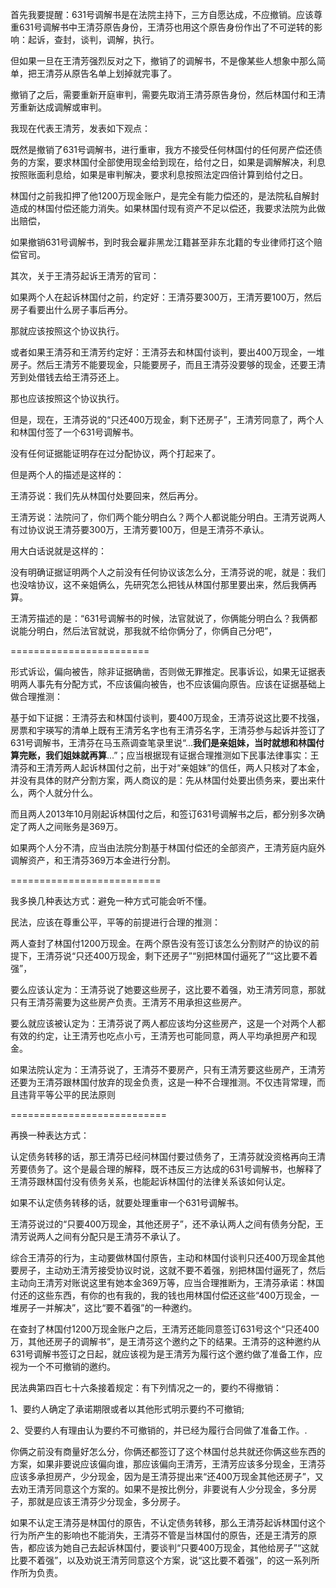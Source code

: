 首先我要提醒：631号调解书是在法院主持下，三方自愿达成，不应撤销。应该尊重631号调解书中王清芬原告身份，王清芬也用这个原告身份作出了不可逆转的影响：起诉，查封，谈判，调解，执行。

但如果一旦在王清芳强烈反对之下，撤销了的调解书，不是像某些人想象中那么简单，把王清芬从原告名单上划掉就完事了。

撤销了之后，需要重新开庭审判，需要先取消王清芬原告身份，然后林国付和王清芳重新达成调解或审判。

我现在代表王清芳，发表如下观点：

既然是撤销了631号调解书，进行重审，我方不接受任何林国付的任何房产偿还债务的方案，要求林国付全部使用现金给到现在，给付之日，如果是调解解决，利息按照账面利息给，如果是审判解决，要求利息按照法定四倍计算到给付之日。

林国付之前我扣押了他1200万现金账户，是完全有能力偿还的，是法院私自解封造成的林国付偿还能力消失。如果林国付现有资产不足以偿还，我要求法院为此做出赔偿，

如果撤销631号调解书，到时我会雇非黑龙江籍甚至非东北籍的专业律师打这个赔偿官司。

其次，关于王清芬起诉王清芳的官司：

如果两个人在起诉林国付之前，约定好：王清芬要300万，王清芳要100万，然后房子看要出什么房子事后再分。

那就应该按照这个协议执行。

或者如果王清芬和王清芳约定好：王清芬去和林国付谈判，要出400万现金，一堆房子。然后王清芳不能要现金，只能要房子，而且王清芬没要够的现金，还要王清芳到处借钱去给王清芬还上。

那也应该按照这个协议执行。

但是，现在，王清芬说的“只还400万现金，剩下还房子”，王清芳同意了，两个人和林国付签了一个631号调解书。

没有任何证据能证明存在过分配协议，两个打起来了。

但是两个人的描述是这样的：

王清芬说：我们先从林国付处要回来，然后再分。

王清芳说：法院问了，你们两个能分明白么？两个人都说能分明白。王清芳说两人有过协议说王清芬要300万，王清芳要100万，但是王清芬不承认。

用大白话说就是这样的：

没有明确证据证明两个人之前没有任何协议该怎么分，王清芬说的呢，就是：我们也没啥协议，这不亲姐俩么，先研究怎么把钱从林国付那里要出来，然后我俩再算。

王清芳描述的是：“631号调解书的时候，法官就说了，你俩能分明白么？我俩都说能分明白，然后法官就说，那我就不给你俩分了，你俩自己分吧”，

========================

形式诉讼，偏向被告，除非证据确凿，否则做无罪推定。民事诉讼，如果无证据表明两人事先有分配方式，不应该偏向被告，也不应该偏向原告。应该在证据基础上做合理推测：

基于如下证据：王清芬去和林国付谈判，要400万现金，王清芬说这比要不找强，房票和宇瑛写的清单上既有王清芳名字也有王清芬名字，王清芬参与起诉并签订了631号调解书，王清芬在马玉燕调查笔录里说“...**我们是亲姐妹，当时就想和林国付算完账，我们姐妹就再算**...”；应当根据现有证据合理推测如下民事法律事实：王清芬和王清芳两人起诉林国付之前，出于对“亲姐妹”的信任，两人只核对了本金，并没有具体的财产分割方案，两人商议的是：先从林国付处要出债务来，要出来什么，两个人就分什么。

而且两人2013年10月刚起诉林国付之后，和签订631号调解书之后，都分别多次确定了两人之间账务是369万。

如果两个人分不清，应当由法院分割基于林国付偿还的全部资产，王清芳庭内庭外调解资产，和王清芬369万本金进行分割。

==========================

我多换几种表达方式：避免一种方式可能会听不懂。

民法，应该在尊重公平，平等的前提进行合理的推测：

两人查封了林国付1200万现金。在两个原告没有签订该怎么分割财产的协议的前提下，王清芬说“只还400万现金，剩下还房子”“别把林国付逼死了”“这比要不着强”，

要么应该认定为：王清芬说了她要这些房子，这比要不着强，劝王清芳同意，那就只有王清芬需要为这些房产负责。王清芳不用承担这些房产。

要么就应该被认定为：王清芬说了两人都应该均分这些房产，这是一个对两个人都有效的约定，让王清芳也吃点小亏，王清芳也可能同意，两人平均承担房产和现金。

如果法院认定为：王清芬说了，王清芬不要房产，只有王清芳要这些房产，王清芳还要为王清芬跟林国付放弃的现金负责，这是一种不合理推测。不仅违背常理，而且违背平等公平的民法原则

===========================

再换一种表达方式：

认定债务转移的话，那王清芬已经问林国付要过债务了，王清芬就没资格再向王清芳要债务了。这个是最合理的解释，既不违反三方达成的631号调解书，也解释了王清芬跟林国付没有债务关系，也能起诉林国付的法律关系该如何认定。

如果不认定债务转移的话，就要处理重审一个631号调解书。

王清芬说过的“只要400万现金，其他还房子”，还不承认两人之间有债务分配，王清芳说两人之间有分配只是王清芬不承认了。

综合王清芬的行为，主动要做林国付原告，主动和林国付谈判只还400万现金其他要房子，主动劝王清芳接受协议时说，这就不要不着强，别把林国付逼死了，然后主动向王清芳对账说这里有她本金369万等，应当合理推断为，王清芬承诺：林国付还的这些东西，有你的也有我的，我的钱也用林国付偿还这些“400万现金，一堆房子一并解决”，这比“要不着强”的一种邀约。

在查封了林国付1200万现金账户之后，王清芳还能同意签订631号这个“只还400万，其他还房子的调解书”，是王清芬这个邀约之下的结果。王清芬的这种邀约从631号调解书签订之日起，就应该视为是王清芳为履行这个邀约做了准备工作，应视为一个不可撤销的邀约。

民法典第四百七十六条接着规定：有下列情况之一的，要约不得撤销：

1、要约人确定了承诺期限或者以其他形式明示要约不可撤销;

2、受要约人有理由认为要约不可撤销的，并已经为履行合同做了准备工作。.

你俩之前没有商量好怎么分，你俩还都签订了这个林国付总共就还你俩这些东西的方案，如果非要说应该偏向谁，那应该偏向王清芳，王清芳应该多分现金，王清芬应该多承担房产，少分现金，因为是王清芬提出来“还400万现金其他还房子”，又去劝王清芳同意这个方案的。如果不是按比例分，非要说有人少分现金，多分房子，那就是应该王清芬少分现金，多分房子。

如果不认定王清芬是林国付的原告，不认定债务转移，那么王清芬起诉林国付这个行为所产生的影响也不能消失，王清芬不管是当林国付的原告，还是王清芳的原告，都应该为她自己去起诉林国付，要谈判“只要400万现金，其他给房子”“这就比要不着强”，以及劝说王清芳同意这个方案，说“这比要不着强”，的这一系列所作所为负责。
